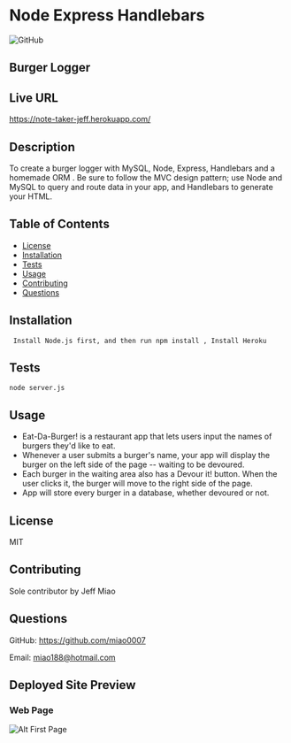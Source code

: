 # Node Express Handlebars

![GitHub](https://img.shields.io/badge/license-MIT-blue)

## Burger Logger

## Live URL
https://note-taker-jeff.herokuapp.com/

## Description
To create a burger logger with MySQL, Node, Express, Handlebars and a homemade ORM . Be sure to follow the MVC design pattern; use Node and MySQL to query and route data in your app, and Handlebars to generate your HTML.
## Table of Contents
* [License](#license)
* [Installation](#installation)
* [Tests](#tests)
* [Usage](#usage)
* [Contributing](#contribution)
* [Questions](#questions)

## Installation
``` Install Node.js first, and then run npm install , Install Heroku```
## Tests
``` node server.js  ```
## Usage
* Eat-Da-Burger! is a restaurant app that lets users input the names of burgers they'd like to eat.
* Whenever a user submits a burger's name, your app will display the burger on the left side of the page -- waiting to be devoured.
* Each burger in the waiting area also has a Devour it! button. When the user clicks it, the burger will move to the right side of the page.
* App will store every burger in a database, whether devoured or not.
## License
MIT
## Contributing
Sole contributor by Jeff Miao
## Questions
GitHub: https://github.com/miao0007

Email: miao188@hotmail.com

## Deployed Site Preview

### Web Page
![Alt First Page](public\assets/img/burger.png)

